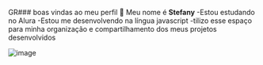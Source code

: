 GR### boas vindas ao meu perfil 💙
Meu nome é **Stefany** 
-Estou estudando no Alura
-Estou me desenvolvendo na língua javascript
-tilizo esse espaço para minha organização e compartilhamento dos meus projetos desenvolvidos


  ![image](https://github.com/user-attachments/assets/ff0087f0-83a6-491f-8124-828aab3c95dd)
  



